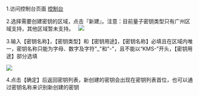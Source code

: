 1.访问控制台页面 [控制台](https://console.cloud.tencent.com/kms)

2.选择需要创建密钥的区域，点击『新建』。注意：目前量子密钥类型只有广州区域支持，其他区域暂未支持。
 
![](//mc.qcloudimg.com/static/img/15eca6c34f164f9356f56fc711bd13c2/image.png)

3.输入【密钥名称】，【密钥类型】和【密钥用途】，【密钥名称】必填且在区域内唯一，密钥名称只能为字母、数字及字符"_"和"-"，且不能以“KMS-”开头，【密钥用途】部分选填

![](//mc.qcloudimg.com/static/img/c0be65682a5b974f6dd5da46286eac52/image.png)

4.点击【确定】后返回密钥列表，新创建的密钥会出现在密钥列表首位，也可以通过密钥名称来识别新创建的密钥
